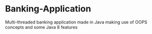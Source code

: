 # Banking-Application
Multi-threaded banking application made in Java making use of OOPS concepts and some Java 8 features
